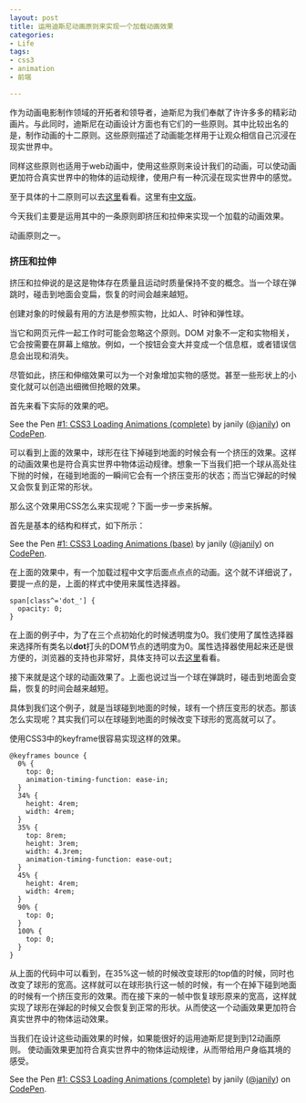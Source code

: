 ```yaml
---
layout: post
title: 运用迪斯尼动画原则来实现一个加载动画效果
categories:
- Life
tags:
- css3
- animation
- 前端

---
```


作为动画电影制作领域的开拓者和领导者，迪斯尼为我们奉献了许许多多的精彩动画片。与此同时，迪斯尼在动画设计方面也有它们的一些原则。其中比较出名的是，制作动画的十二原则。这些原则描述了动画能怎样用于让观众相信自己沉浸在现实世界中。

同样这些原则也适用于web动画中，使用这些原则来设计我们的动画，可以使动画更加符合真实世界中的物体的运动规律，使用户有一种沉浸在现实世界中的感觉。

至于具体的十二原则可以去[这里](https://cssanimation.rocks/principles/)看看。这里有[中文版](http://www.jianshu.com/p/1858a8733ba3)。

今天我们主要是运用其中的一条原则即挤压和拉伸来实现一个加载的动画效果。

动画原则之一。

### 挤压和拉伸

挤压和拉伸说的是这是物体存在质量且运动时质量保持不变的概念。当一个球在弹跳时，碰击到地面会变扁，恢复的时间会越来越短。

创建对象的时候最有用的方法是参照实物，比如人、时钟和弹性球。

当它和网页元件一起工作时可能会忽略这个原则。DOM 对象不一定和实物相关，它会按需要在屏幕上缩放。例如，一个按钮会变大并变成一个信息框，或者错误信息会出现和消失。

尽管如此，挤压和伸缩效果可以为一个对象增加实物的感觉。甚至一些形状上的小变化就可以创造出细微但抢眼的效果。

首先来看下实际的效果的吧。

<p data-height="387" data-theme-id="0" data-slug-hash="vORBxj" data-default-tab="result" data-user="janily" class='codepen'>See the Pen <a href='http://codepen.io/janily/pen/vORBxj/'>#1: CSS3 Loading Animations (complete)</a> by janily (<a href='http://codepen.io/janily'>@janily</a>) on <a href='http://codepen.io'>CodePen</a>.</p>
<script async src="//assets.codepen.io/assets/embed/ei.js"></script>

可以看到上面的效果中，球形在往下掉碰到地面的时候会有一个挤压的效果。这样的动画效果也是符合真实世界中物体运动规律。想象一下当我们把一个球从高处往下抛的时候，在碰到地面的一瞬间它会有一个挤压变形的状态；而当它弹起的时候又会恢复到正常的形状。

那么这个效果用CSS怎么来实现呢？下面一步一步来拆解。

首先是基本的结构和样式，如下所示：

<p data-height="389" data-theme-id="0" data-slug-hash="bdvbRy" data-default-tab="result" data-user="janily" class='codepen'>See the Pen <a href='http://codepen.io/janily/pen/bdvbRy/'>#1: CSS3 Loading Animations (base)</a> by janily (<a href='http://codepen.io/janily'>@janily</a>) on <a href='http://codepen.io'>CodePen</a>.</p>
<script async src="//assets.codepen.io/assets/embed/ei.js"></script>

在上面的效果中，有一个加载过程中文字后面点点点的动画。这个就不详细说了，要提一点的是，上面的样式中使用来属性选择器。


```
span[class^='dot_'] {
  opacity: 0;
}

```

在上面的例子中，为了在三个点初始化的时候透明度为0。我们使用了属性选择器来选择所有类名以**dot**打头的DOM节点的透明度为0。属性选择器使用起来还是很方便的，浏览器的支持也非常好，具体支持可以去[这里](http://caniuse.com/#feat=css-sel3)看看。

接下来就是这个球的动画效果了。上面也说过当一个球在弹跳时，碰击到地面会变扁，恢复的时间会越来越短。

具体到我们这个例子，就是当球碰到地面的时候，球有一个挤压变形的状态。那该怎么实现呢？其实我们可以在球碰到地面的时候改变下球形的宽高就可以了。

使用CSS3中的keyframe很容易实现这样的效果。


```
@keyframes bounce {
  0% {
    top: 0;
    animation-timing-function: ease-in;
  }
  34% {
    height: 4rem;
    width: 4rem;
  }
  35% {
    top: 8rem;
    height: 3rem;
    width: 4.3rem;
    animation-timing-function: ease-out;
  }
  45% {
    height: 4rem;
    width: 4rem;
  }
  90% {
    top: 0;
  }
  100% {
    top: 0;
  }
}

```

从上面的代码中可以看到，在35%这一帧的时候改变球形的top值的时候，同时也改变了球形的宽高。这样就可以在球形执行这一帧的时候，有一个在掉下碰到地面的时候有一个挤压变形的效果。而在接下来的一帧中恢复球形原来的宽高，这样就实现了球形在弹起的时候又会恢复到正常的形状。从而使这一个动画效果更加符合真实世界中的物体运动效果。

当我们在设计这些动画效果的时候，如果能很好的运用迪斯尼提到到12动画原则。
使动画效果更加符合真实世界中的物体运动规律，从而带给用户身临其境的感受。

<p data-height="387" data-theme-id="0" data-slug-hash="vORBxj" data-default-tab="result" data-user="janily" class='codepen'>See the Pen <a href='http://codepen.io/janily/pen/vORBxj/'>#1: CSS3 Loading Animations (complete)</a> by janily (<a href='http://codepen.io/janily'>@janily</a>) on <a href='http://codepen.io'>CodePen</a>.</p>
<script async src="//assets.codepen.io/assets/embed/ei.js"></script>








